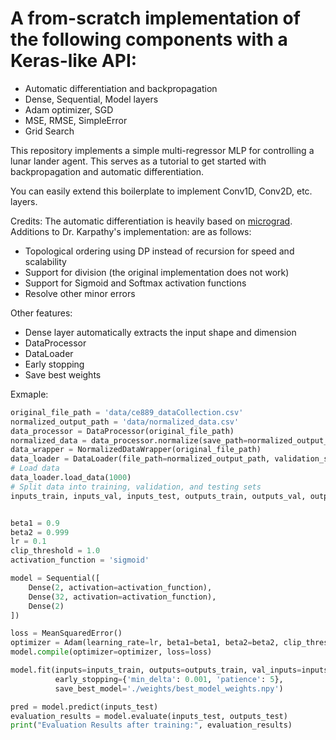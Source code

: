 # A from-scratch implementation of the following components with a Keras-like API:

 - Automatic differentiation and backpropagation
 - Dense, Sequential, Model layers
 - Adam optimizer, SGD
 - MSE, RMSE, SimpleError
 - Grid Search

This repository implements a simple multi-regressor MLP for controlling a lunar lander agent. This serves as a tutorial to get started with backpropagation and automatic differentiation. 

You can easily extend this boilerplate to implement Conv1D, Conv2D, etc. layers.

Credits: The automatic differentiation is heavily based on [micrograd](https://github.com/karpathy/micrograd/blob/master/micrograd/engine.py). Additions to Dr. Karpathy's implementation: are as follows:
 - Topological ordering using DP instead of recursion for speed and scalability
 - Support for division (the original implementation does not work)
 - Support for Sigmoid and Softmax activation functions
 - Resolve other minor errors

Other features:
 - Dense layer automatically extracts the input shape and dimension
 - DataProcessor
 - DataLoader
 - Early stopping
 - Save best weights

Exmaple:

```python
original_file_path = 'data/ce889_dataCollection.csv'
normalized_output_path = 'data/normalized_data.csv'
data_processor = DataProcessor(original_file_path)
normalized_data = data_processor.normalize(save_path=normalized_output_path)
data_wrapper = NormalizedDataWrapper(original_file_path)
data_loader = DataLoader(file_path=normalized_output_path, validation_size=0.1)
# Load data
data_loader.load_data(1000)
# Split data into training, validation, and testing sets
inputs_train, inputs_val, inputs_test, outputs_train, outputs_val, outputs_test = data_loader.split_data()


beta1 = 0.9
beta2 = 0.999
lr = 0.1
clip_threshold = 1.0
activation_function = 'sigmoid'

model = Sequential([
    Dense(2, activation=activation_function),
    Dense(32, activation=activation_function),
    Dense(2) 
])

loss = MeanSquaredError()
optimizer = Adam(learning_rate=lr, beta1=beta1, beta2=beta2, clip_threshold=clip_threshold)
model.compile(optimizer=optimizer, loss=loss)

model.fit(inputs=inputs_train, outputs=outputs_train, val_inputs=inputs_val, val_outputs=outputs_val, batch_size=1, epochs=50, verbose=1,
          early_stopping={'min_delta': 0.001, 'patience': 5},
          save_best_model='./weights/best_model_weights.npy')

pred = model.predict(inputs_test)
evaluation_results = model.evaluate(inputs_test, outputs_test)
print("Evaluation Results after training:", evaluation_results)
```
